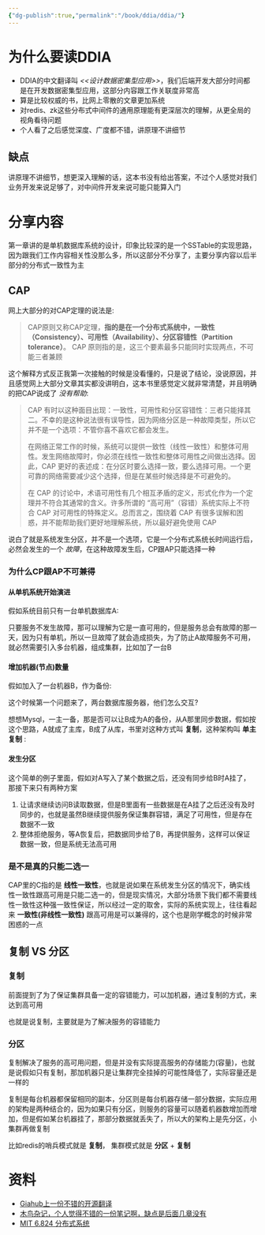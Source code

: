 ```yaml
---
{"dg-publish":true,"permalink":"/book/ddia/ddia/"}
---
```



# 为什么要读DDIA

- DDIA的中文翻译叫 *<<设计数据密集型应用>>*，我们后端开发大部分时间都是在开发数据密集型应用，这部分内容跟工作关联度非常高
- 算是比较权威的书，比网上零散的文章更加系统
- 对redis、zk这些分布式中间件的通用原理能有更深层次的理解，从更全局的视角看待问题
- 个人看了之后感觉深度、广度都不错，讲原理不讲细节

## 缺点

讲原理不讲细节，想更深入理解的话，这本书没有给出答案，不过个人感觉对我们业务开发来说足够了，对中间件开发来说可能只能算入门

# 分享内容

第一章讲的是单机数据库系统的设计，印象比较深的是一个SSTable的实现思路，因为跟我们工作内容相关性没那么多，所以这部分不分享了，主要分享内容以后半部分的分布式一致性为主

## CAP

网上大部分的对CAP定理的说法是:

> CAP原则又称CAP定理，**指的是在一个分布式系统中，一致性（Consistency）、可用性（Availability）、分区容错性（Partition tolerance）**。 CAP 原则指的是，这三个要素最多只能同时实现两点，不可能三者兼顾

这个解释方式反正我第一次接触的时候是没看懂的，只是说了结论，没说原因，并且感觉网上大部分文章其实都没讲明白，这本书里感觉定义就非常清楚，并且明确的把CAP说成了 *没有帮助*:

> CAP 有时以这种面目出现：一致性，可用性和分区容错性：三者只能择其二。不幸的是这种说法很有误导性，因为网络分区是一种故障类型，所以它并不是一个选项：不管你喜不喜欢它都会发生。
> 
> 在网络正常工作的时候，系统可以提供一致性（线性一致性）和整体可用性。发生网络故障时，你必须在线性一致性和整体可用性之间做出选择。因此，CAP 更好的表述成：在分区时要么选择一致，要么选择可用。一个更可靠的网络需要减少这个选择，但是在某些时候选择是不可避免的。
> 
> 在 CAP 的讨论中，术语可用性有几个相互矛盾的定义，形式化作为一个定理并不符合其通常的含义。许多所谓的 “高可用”（容错）系统实际上不符合 CAP 对可用性的特殊定义。总而言之，围绕着 CAP 有很多误解和困惑，并不能帮助我们更好地理解系统，所以最好避免使用 CAP

说白了就是系统发生分区，并不是一个选项，它是一个分布式系统长时间运行后，必然会发生的一个 *故障*，在这种故障发生后，CP跟AP只能选择一种

### 为什么CP跟AP不可兼得

#### 从单机系统开始演进

假如系统目前只有一台单机数据库A:

<style>
.container {font-family: sans-serif; text-align: center;}
.button-wrapper button {z-index: 1;height: 40px; width: 100px; margin: 10px;padding: 5px;}
.excalidraw .App-menu_top .buttonList { display: flex;}
.excalidraw-wrapper { height: 800px; margin: 50px; position: relative;}
:root[dir="ltr"] .excalidraw .layer-ui__wrapper .zen-mode-transition.App-menu_bottom--transition-left {transform: none;}
</style><script src="https://unpkg.com/react@17/umd/react.production.min.js"></script><script src="https://unpkg.com/react-dom@17/umd/react-dom.production.min.js"></script><script type="text/javascript" src="https://unpkg.com/@excalidraw/excalidraw@0.12.0/dist/excalidraw.production.min.js"></script><div id="DDIA分享-01excalidraw.md1"></div><script>(function(){const InitialData={"type":"excalidraw","version":2,"source":"https://excalidraw.com","elements":[{"id":"vUx56GAEK-P9OzWnAnCsI","type":"ellipse","x":-73.09375,"y":-225.79296875,"width":80,"height":78,"angle":0,"strokeColor":"#000000","backgroundColor":"#fab005","fillStyle":"hachure","strokeWidth":1,"strokeStyle":"solid","roughness":1,"opacity":100,"groupIds":[],"strokeSharpness":"sharp","seed":1674145458,"version":121,"versionNonce":1983223474,"isDeleted":false,"boundElements":[{"type":"text","id":"M5xZlP4j"}],"updated":1670943270415,"link":null,"locked":false},{"id":"M5xZlP4j","type":"text","x":-40.59375,"y":-199.29296875,"width":15,"height":25,"angle":0,"strokeColor":"#000000","backgroundColor":"transparent","fillStyle":"hachure","strokeWidth":1,"strokeStyle":"solid","roughness":1,"opacity":100,"groupIds":[],"strokeSharpness":"sharp","seed":1364853490,"version":46,"versionNonce":1654252910,"isDeleted":false,"boundElements":null,"updated":1670943270415,"link":null,"locked":false,"text":"A","rawText":"A","fontSize":20,"fontFamily":1,"textAlign":"center","verticalAlign":"middle","baseline":18,"containerId":"vUx56GAEK-P9OzWnAnCsI","originalText":"A"}],"appState":{"theme":"light","viewBackgroundColor":"#ffffff","currentItemStrokeColor":"#000000","currentItemBackgroundColor":"#fab005","currentItemFillStyle":"hachure","currentItemStrokeWidth":1,"currentItemStrokeStyle":"solid","currentItemRoughness":1,"currentItemOpacity":100,"currentItemFontFamily":1,"currentItemFontSize":20,"currentItemTextAlign":"left","currentItemStrokeSharpness":"sharp","currentItemStartArrowhead":null,"currentItemEndArrowhead":"arrow","currentItemLinearStrokeSharpness":"round","gridSize":null,"colorPalette":{}},"files":{}};InitialData.scrollToContent=true;App=()=>{const e=React.useRef(null),t=React.useRef(null),[n,i]=React.useState({width:void 0,height:void 0});return React.useEffect(()=>{i({width:t.current.getBoundingClientRect().width,height:t.current.getBoundingClientRect().height});const e=()=>{i({width:t.current.getBoundingClientRect().width,height:t.current.getBoundingClientRect().height})};return window.addEventListener("resize",e),()=>window.removeEventListener("resize",e)},[t]),React.createElement(React.Fragment,null,React.createElement("div",{className:"excalidraw-wrapper",ref:t},React.createElement(ExcalidrawLib.Excalidraw,{ref:e,width:n.width,height:n.height,initialData:InitialData,viewModeEnabled:!0,zenModeEnabled:!0,gridModeEnabled:!1})))},excalidrawWrapper=document.getElementById("DDIA分享-01excalidraw.md1");ReactDOM.render(React.createElement(App),excalidrawWrapper);})();</script>

只要服务不发生故障，那可以理解为它是一直可用的，但是服务总会有故障的那一天，因为只有单机，所以一旦故障了就会造成损失，为了防止A故障服务不可用，就必然需要引入多台机器，组成集群，比如加了一台B

#### 增加机器(节点)数量

假如加入了一台机器B，作为备份:

<div id="DDIA分享-02excalidraw.md2"></div><script>(function(){const InitialData={"type":"excalidraw","version":2,"source":"https://excalidraw.com","elements":[{"type":"ellipse","version":123,"versionNonce":898359022,"isDeleted":false,"id":"hgtB4-9-lvKOE-VgGPeVs","fillStyle":"hachure","strokeWidth":1,"strokeStyle":"solid","roughness":1,"opacity":100,"angle":0,"x":-143,"y":-131.609375,"strokeColor":"#000000","backgroundColor":"#fab005","width":80,"height":78,"seed":1926963822,"groupIds":[],"strokeSharpness":"sharp","boundElements":[{"id":"0qejQ8RJ","type":"text"}],"updated":1670943556747,"link":null,"locked":false},{"type":"text","version":47,"versionNonce":929285426,"isDeleted":false,"id":"0qejQ8RJ","fillStyle":"hachure","strokeWidth":1,"strokeStyle":"solid","roughness":1,"opacity":100,"angle":0,"x":-110.5,"y":-105.109375,"strokeColor":"#000000","backgroundColor":"transparent","width":15,"height":25,"seed":363922290,"groupIds":[],"strokeSharpness":"sharp","boundElements":[],"updated":1670943556747,"link":null,"locked":false,"fontSize":20,"fontFamily":1,"text":"A","rawText":"A","baseline":18,"textAlign":"center","verticalAlign":"middle","containerId":"hgtB4-9-lvKOE-VgGPeVs","originalText":"A"},{"type":"ellipse","version":232,"versionNonce":1360461550,"isDeleted":false,"id":"teNLPZQ0A5JzD2C5qCAdU","fillStyle":"hachure","strokeWidth":1,"strokeStyle":"solid","roughness":1,"opacity":100,"angle":0,"x":3.279296875,"y":-133.10546875,"strokeColor":"#000000","backgroundColor":"#82c91e","width":80,"height":78,"seed":852349230,"groupIds":[],"strokeSharpness":"sharp","boundElements":[{"id":"8bpU9W1m","type":"text"}],"updated":1670943775950,"link":null,"locked":false},{"type":"text","version":156,"versionNonce":789524210,"isDeleted":false,"id":"8bpU9W1m","fillStyle":"hachure","strokeWidth":1,"strokeStyle":"solid","roughness":1,"opacity":100,"angle":0,"x":34.779296875,"y":-106.60546875,"strokeColor":"#000000","backgroundColor":"transparent","width":17,"height":25,"seed":110469298,"groupIds":[],"strokeSharpness":"sharp","boundElements":[],"updated":1670943775950,"link":null,"locked":false,"fontSize":20,"fontFamily":1,"text":"B","rawText":"B","baseline":18,"textAlign":"center","verticalAlign":"middle","containerId":"teNLPZQ0A5JzD2C5qCAdU","originalText":"B"}],"appState":{"theme":"light","viewBackgroundColor":"#ffffff","currentItemStrokeColor":"#000000","currentItemBackgroundColor":"#82c91e","currentItemFillStyle":"hachure","currentItemStrokeWidth":1,"currentItemStrokeStyle":"solid","currentItemRoughness":1,"currentItemOpacity":100,"currentItemFontFamily":1,"currentItemFontSize":20,"currentItemTextAlign":"left","currentItemStrokeSharpness":"sharp","currentItemStartArrowhead":null,"currentItemEndArrowhead":"arrow","currentItemLinearStrokeSharpness":"round","gridSize":null,"colorPalette":{}},"files":{}};InitialData.scrollToContent=true;App=()=>{const e=React.useRef(null),t=React.useRef(null),[n,i]=React.useState({width:void 0,height:void 0});return React.useEffect(()=>{i({width:t.current.getBoundingClientRect().width,height:t.current.getBoundingClientRect().height});const e=()=>{i({width:t.current.getBoundingClientRect().width,height:t.current.getBoundingClientRect().height})};return window.addEventListener("resize",e),()=>window.removeEventListener("resize",e)},[t]),React.createElement(React.Fragment,null,React.createElement("div",{className:"excalidraw-wrapper",ref:t},React.createElement(ExcalidrawLib.Excalidraw,{ref:e,width:n.width,height:n.height,initialData:InitialData,viewModeEnabled:!0,zenModeEnabled:!0,gridModeEnabled:!1})))},excalidrawWrapper=document.getElementById("DDIA分享-02excalidraw.md2");ReactDOM.render(React.createElement(App),excalidrawWrapper);})();</script>

这个时候第一个问题来了，两台数据库服务器，他们怎么交互?

想想Mysql，一主一备，那是否可以让B成为A的备份，从A那里同步数据，假如按这个思路，A就成了主库，B成了从库，书里对这种方式叫 **复制**，这种架构叫 **单主复制** :

<div id="DDIA分享-03excalidraw.md3"></div><script>(function(){const InitialData={"type":"excalidraw","version":2,"source":"https://excalidraw.com","elements":[{"type":"ellipse","version":166,"versionNonce":814318898,"isDeleted":false,"id":"Lht3WEqRHTBjAadoPyhkd","fillStyle":"hachure","strokeWidth":1,"strokeStyle":"solid","roughness":1,"opacity":100,"angle":0,"x":-111.3154296875,"y":-131.861328125,"strokeColor":"#000000","backgroundColor":"#fab005","width":80,"height":78,"seed":1539931186,"groupIds":[],"strokeSharpness":"sharp","boundElements":[{"id":"B9btEa4D","type":"text"},{"id":"Uu-O2lLzhcJwUfgh_sLb4","type":"arrow"}],"updated":1670943797518,"link":null,"locked":false},{"type":"text","version":88,"versionNonce":446832366,"isDeleted":false,"id":"B9btEa4D","fillStyle":"hachure","strokeWidth":1,"strokeStyle":"solid","roughness":1,"opacity":100,"angle":0,"x":-78.8154296875,"y":-105.361328125,"strokeColor":"#000000","backgroundColor":"transparent","width":15,"height":25,"seed":1019287534,"groupIds":[],"strokeSharpness":"sharp","boundElements":[],"updated":1670943797518,"link":null,"locked":false,"fontSize":20,"fontFamily":1,"text":"A","rawText":"A","baseline":18,"textAlign":"center","verticalAlign":"middle","containerId":"Lht3WEqRHTBjAadoPyhkd","originalText":"A"},{"type":"ellipse","version":255,"versionNonce":913704946,"isDeleted":false,"id":"nIdXcCVbMsrRF25wGBstc","fillStyle":"hachure","strokeWidth":1,"strokeStyle":"solid","roughness":1,"opacity":100,"angle":0,"x":68.7529296875,"y":-131.255859375,"strokeColor":"#000000","backgroundColor":"#82c91e","width":80,"height":78,"seed":1030694386,"groupIds":[],"strokeSharpness":"sharp","boundElements":[{"id":"rm0JameQ","type":"text"},{"id":"Uu-O2lLzhcJwUfgh_sLb4","type":"arrow"}],"updated":1670943808849,"link":null,"locked":false},{"type":"text","version":177,"versionNonce":432285742,"isDeleted":false,"id":"rm0JameQ","fillStyle":"hachure","strokeWidth":1,"strokeStyle":"solid","roughness":1,"opacity":100,"angle":0,"x":100.2529296875,"y":-104.755859375,"strokeColor":"#000000","backgroundColor":"transparent","width":17,"height":25,"seed":1895033390,"groupIds":[],"strokeSharpness":"sharp","boundElements":[],"updated":1670943808849,"link":null,"locked":false,"fontSize":20,"fontFamily":1,"text":"B","rawText":"B","baseline":18,"textAlign":"center","verticalAlign":"middle","containerId":"nIdXcCVbMsrRF25wGBstc","originalText":"B"},{"id":"Uu-O2lLzhcJwUfgh_sLb4","type":"arrow","x":-24.946057801942423,"y":-92.71792791600382,"width":89.22120621316077,"height":0.22940759502593266,"angle":0,"strokeColor":"#000000","backgroundColor":"transparent","fillStyle":"hachure","strokeWidth":1,"strokeStyle":"solid","roughness":1,"opacity":100,"groupIds":[],"strokeSharpness":"round","seed":1915642670,"version":197,"versionNonce":329970286,"isDeleted":false,"boundElements":null,"updated":1670943808849,"link":null,"locked":false,"points":[[0,0],[89.22120621316077,-0.22940759502593266]],"lastCommittedPoint":null,"startBinding":{"elementId":"Lht3WEqRHTBjAadoPyhkd","focus":0.006788289082259551,"gap":6.369603504498876},"endBinding":{"elementId":"nIdXcCVbMsrRF25wGBstc","focus":0.02066245171581273,"gap":4.483406020516547},"startArrowhead":null,"endArrowhead":"arrow"},{"id":"xCpfE4dR","type":"text","x":-9.94140625,"y":-132.99609375,"width":42,"height":22,"angle":0,"strokeColor":"#000000","backgroundColor":"transparent","fillStyle":"hachure","strokeWidth":1,"strokeStyle":"solid","roughness":1,"opacity":100,"groupIds":[],"strokeSharpness":"sharp","seed":1095458994,"version":50,"versionNonce":1481262,"isDeleted":false,"boundElements":null,"updated":1670943810184,"link":null,"locked":false,"text":"复制","rawText":"复制","fontSize":20,"fontFamily":4,"textAlign":"left","verticalAlign":"top","baseline":18,"containerId":null,"originalText":"复制"}],"appState":{"theme":"light","viewBackgroundColor":"#ffffff","currentItemStrokeColor":"#000000","currentItemBackgroundColor":"transparent","currentItemFillStyle":"hachure","currentItemStrokeWidth":1,"currentItemStrokeStyle":"solid","currentItemRoughness":1,"currentItemOpacity":100,"currentItemFontFamily":4,"currentItemFontSize":20,"currentItemTextAlign":"left","currentItemStrokeSharpness":"sharp","currentItemStartArrowhead":null,"currentItemEndArrowhead":"arrow","currentItemLinearStrokeSharpness":"round","gridSize":null,"colorPalette":{}},"files":{}};InitialData.scrollToContent=true;App=()=>{const e=React.useRef(null),t=React.useRef(null),[n,i]=React.useState({width:void 0,height:void 0});return React.useEffect(()=>{i({width:t.current.getBoundingClientRect().width,height:t.current.getBoundingClientRect().height});const e=()=>{i({width:t.current.getBoundingClientRect().width,height:t.current.getBoundingClientRect().height})};return window.addEventListener("resize",e),()=>window.removeEventListener("resize",e)},[t]),React.createElement(React.Fragment,null,React.createElement("div",{className:"excalidraw-wrapper",ref:t},React.createElement(ExcalidrawLib.Excalidraw,{ref:e,width:n.width,height:n.height,initialData:InitialData,viewModeEnabled:!0,zenModeEnabled:!0,gridModeEnabled:!1})))},excalidrawWrapper=document.getElementById("DDIA分享-03excalidraw.md3");ReactDOM.render(React.createElement(App),excalidrawWrapper);})();</script>

#### 发生分区

这个简单的例子里面，假如对A写入了某个数据之后，还没有同步给B时A挂了，那接下来只有两种方案
1. 让请求继续访问B读取数据，但是B里面有一些数据是在A挂了之后还没有及时同步的，也就是虽然B继续提供服务保证集群容错，满足了可用性，但是存在数据不一致
2. 整体拒绝服务，等A恢复后，把数据同步给了B，再提供服务，这样可以保证数据一致，但是系统无法高可用

### 是不是真的只能二选一

CAP里的C指的是 **线性一致性**，也就是说如果在系统发生分区的情况下，确实线性一致性跟高可用是只能二选一的，但是现实情况，大部分场景下我们都不需要线性一致性这种强一致性保证，所以经过一定的取舍，实际的系统实现上，往往看起来 **一致性(非线性一致性)** 跟高可用是可以兼得的，这个也是刚学概念的时候非常困惑的一点

## 复制 VS 分区

### 复制

前面提到了为了保证集群具备一定的容错能力，可以加机器，通过复制的方式，来达到高可用

也就是说复制，主要就是为了解决服务的容错能力

### 分区

复制解决了服务的高可用问题，但是并没有实际提高服务的存储能力(容量)，也就是说假如只有复制，那加机器只是让集群完全挂掉的可能性降低了，实际容量还是一样的

复制是每台机器都保留相同的副本，分区则是每台机器存储一部分数据，实际应用的架构是两种结合的，因为如果只有分区，则服务的容量可以随着机器数增加而增加，但是假如某台机器挂了，那部分数据就丢失了，所以大的架构上是先分区，小集群再做复制

<div id="DDIA分享-04excalidraw.md4"></div><script>(function(){const InitialData={"type":"excalidraw","version":2,"source":"https://excalidraw.com","elements":[{"type":"rectangle","version":95,"versionNonce":1862441388,"isDeleted":false,"id":"es3Z0_Qs7U0wavlhOXbIe","fillStyle":"hachure","strokeWidth":1,"strokeStyle":"solid","roughness":1,"opacity":100,"angle":0,"x":-193.265625,"y":-223.6171875,"strokeColor":"#000000","backgroundColor":"transparent","width":132.375,"height":242.8515625,"seed":1467284524,"groupIds":[],"strokeSharpness":"sharp","boundElements":[],"updated":1671026825410,"link":null,"locked":false},{"type":"ellipse","version":89,"versionNonce":1937985684,"isDeleted":false,"id":"Kk2JhK59lJiVlE_Ez-9I3","fillStyle":"hachure","strokeWidth":1,"strokeStyle":"solid","roughness":1,"opacity":100,"angle":0,"x":-163.26453993055554,"y":-196.54296875,"strokeColor":"#000000","backgroundColor":"#fab005","width":65,"height":64,"seed":749870380,"groupIds":[],"strokeSharpness":"sharp","boundElements":[{"type":"text","id":"zJ8bBYyS"},{"id":"GxCYX4pDZ7UzGKGmSygHY","type":"arrow"}],"updated":1671026827302,"link":null,"locked":false},{"type":"text","version":21,"versionNonce":1431995436,"isDeleted":false,"id":"zJ8bBYyS","fillStyle":"hachure","strokeWidth":1,"strokeStyle":"solid","roughness":1,"opacity":100,"angle":0,"x":-138.26453993055554,"y":-177.04296875,"strokeColor":"#000000","backgroundColor":"transparent","width":15,"height":25,"seed":1384518188,"groupIds":[],"strokeSharpness":"sharp","boundElements":[],"updated":1671026825410,"link":null,"locked":false,"fontSize":20,"fontFamily":1,"text":"A","rawText":"A","baseline":18,"textAlign":"center","verticalAlign":"middle","containerId":"Kk2JhK59lJiVlE_Ez-9I3","originalText":"A"},{"type":"ellipse","version":132,"versionNonce":292822548,"isDeleted":false,"id":"CgWdqFOX4HBVo96_ztG6l","fillStyle":"hachure","strokeWidth":1,"strokeStyle":"solid","roughness":1,"opacity":100,"angle":0,"x":-163.16796875,"y":-79.6484375,"strokeColor":"#000000","backgroundColor":"#fab005","width":65,"height":64,"seed":1752215980,"groupIds":[],"strokeSharpness":"sharp","boundElements":[{"id":"TP6Fp1NI","type":"text"},{"id":"GxCYX4pDZ7UzGKGmSygHY","type":"arrow"}],"updated":1671026830417,"link":null,"locked":false},{"type":"text","version":64,"versionNonce":777068204,"isDeleted":false,"id":"TP6Fp1NI","fillStyle":"hachure","strokeWidth":1,"strokeStyle":"solid","roughness":1,"opacity":100,"angle":0,"x":-141.16796875,"y":-60.1484375,"strokeColor":"#000000","backgroundColor":"transparent","width":21,"height":25,"seed":426610452,"groupIds":[],"strokeSharpness":"sharp","boundElements":[],"updated":1671026825411,"link":null,"locked":false,"fontSize":20,"fontFamily":1,"text":"A'","rawText":"A'","baseline":18,"textAlign":"center","verticalAlign":"middle","containerId":"CgWdqFOX4HBVo96_ztG6l","originalText":"A'"},{"type":"rectangle","version":188,"versionNonce":1909879316,"isDeleted":false,"id":"XP3bqnDezOGCXZO4IzT-E","fillStyle":"hachure","strokeWidth":1,"strokeStyle":"solid","roughness":1,"opacity":100,"angle":0,"x":68.6171875,"y":-219.75390625,"strokeColor":"#000000","backgroundColor":"transparent","width":132.375,"height":242.8515625,"seed":107623852,"groupIds":[],"strokeSharpness":"sharp","boundElements":[],"updated":1671026825411,"link":null,"locked":false},{"type":"ellipse","version":220,"versionNonce":586103700,"isDeleted":false,"id":"AQbVVLASoPnLbelYF7TRU","fillStyle":"hachure","strokeWidth":1,"strokeStyle":"solid","roughness":1,"opacity":100,"angle":0,"x":98.548828125,"y":-192.6796875,"strokeColor":"#000000","backgroundColor":"#15aabf","width":65,"height":64,"seed":348015380,"groupIds":[],"strokeSharpness":"sharp","boundElements":[{"id":"BLKTD0n4","type":"text"},{"id":"rJF4wal8ygYp5k9kqDc0b","type":"arrow"}],"updated":1671026833750,"link":null,"locked":false},{"type":"text","version":152,"versionNonce":1810304916,"isDeleted":false,"id":"BLKTD0n4","fillStyle":"hachure","strokeWidth":1,"strokeStyle":"solid","roughness":1,"opacity":100,"angle":0,"x":122.548828125,"y":-173.1796875,"strokeColor":"#000000","backgroundColor":"transparent","width":17,"height":25,"seed":1433313324,"groupIds":[],"strokeSharpness":"sharp","boundElements":[],"updated":1671026825411,"link":null,"locked":false,"fontSize":20,"fontFamily":1,"text":"B","rawText":"B","baseline":18,"textAlign":"center","verticalAlign":"middle","containerId":"AQbVVLASoPnLbelYF7TRU","originalText":"B"},{"type":"ellipse","version":266,"versionNonce":1646962964,"isDeleted":false,"id":"T-EpiNB72gvFA5jIUFEgk","fillStyle":"hachure","strokeWidth":1,"strokeStyle":"solid","roughness":1,"opacity":100,"angle":0,"x":98.83984375,"y":-75.78515625,"strokeColor":"#000000","backgroundColor":"#15aabf","width":65,"height":64,"seed":1986775188,"groupIds":[],"strokeSharpness":"sharp","boundElements":[{"id":"AJ9srLzc","type":"text"},{"id":"rJF4wal8ygYp5k9kqDc0b","type":"arrow"}],"updated":1671026837616,"link":null,"locked":false},{"type":"text","version":199,"versionNonce":1695022356,"isDeleted":false,"id":"AJ9srLzc","fillStyle":"hachure","strokeWidth":1,"strokeStyle":"solid","roughness":1,"opacity":100,"angle":0,"x":120.33984375,"y":-56.28515625,"strokeColor":"#000000","backgroundColor":"transparent","width":22,"height":25,"seed":1300347564,"groupIds":[],"strokeSharpness":"sharp","boundElements":[],"updated":1671026825411,"link":null,"locked":false,"fontSize":20,"fontFamily":1,"text":"B'","rawText":"B'","baseline":18,"textAlign":"center","verticalAlign":"middle","containerId":"T-EpiNB72gvFA5jIUFEgk","originalText":"B'"},{"type":"line","version":65,"versionNonce":1297157676,"isDeleted":false,"id":"66p7d4uJvr5EYU662Az8y","fillStyle":"hachure","strokeWidth":1,"strokeStyle":"dashed","roughness":1,"opacity":100,"angle":0,"x":-121.47352430555557,"y":-226.78602430555554,"strokeColor":"#000000","backgroundColor":"transparent","width":115.59765625,"height":129.03515625,"seed":78541996,"groupIds":[],"strokeSharpness":"round","boundElements":[],"updated":1671026825411,"link":null,"locked":false,"startBinding":null,"endBinding":null,"lastCommittedPoint":null,"startArrowhead":null,"endArrowhead":null,"points":[[0,0],[115.59765625,-129.03515625]]},{"type":"line","version":100,"versionNonce":917453460,"isDeleted":false,"id":"DHzEmd5-hwVTXWaCoyaZ0","fillStyle":"hachure","strokeWidth":1,"strokeStyle":"dashed","roughness":1,"opacity":100,"angle":0,"x":-4.625,"y":-355.89453125,"strokeColor":"#000000","backgroundColor":"transparent","width":131.20703125,"height":135.4609375,"seed":411125036,"groupIds":[],"strokeSharpness":"round","boundElements":[],"updated":1671026825411,"link":null,"locked":false,"startBinding":null,"endBinding":null,"lastCommittedPoint":null,"startArrowhead":null,"endArrowhead":null,"points":[[0,0],[131.20703125,135.4609375]]},{"type":"text","version":151,"versionNonce":906899220,"isDeleted":false,"id":"8TqeEkTF","fillStyle":"hachure","strokeWidth":1,"strokeStyle":"solid","roughness":1,"opacity":100,"angle":0,"x":-83.65500351758664,"y":-393.0413517761663,"strokeColor":"#000000","backgroundColor":"transparent","width":172,"height":24,"seed":253460,"groupIds":[],"strokeSharpness":"sharp","boundElements":[],"updated":1671026852171,"link":null,"locked":false,"fontSize":21.87223800505051,"fontFamily":4,"text":"举例: 按范围分区","rawText":"举例: 按范围分区","baseline":20,"textAlign":"left","verticalAlign":"top","containerId":null,"originalText":"举例: 按范围分区"},{"id":"EFL8DMgk","type":"text","x":-161.6640625,"y":-309.802517361111,"width":81,"height":22,"angle":0,"strokeColor":"#2b8a3e","backgroundColor":"transparent","fillStyle":"hachure","strokeWidth":1,"strokeStyle":"dashed","roughness":1,"opacity":100,"groupIds":[],"strokeSharpness":"sharp","seed":670510740,"version":59,"versionNonce":462604308,"isDeleted":false,"boundElements":null,"updated":1671026825411,"link":null,"locked":false,"text":"(0 - 100)","rawText":"(0 - 100)","fontSize":20,"fontFamily":4,"textAlign":"left","verticalAlign":"top","baseline":18,"containerId":null,"originalText":"(0 - 100)"},{"type":"text","version":135,"versionNonce":837579564,"isDeleted":false,"id":"Q0V7KiPA","fillStyle":"hachure","strokeWidth":1,"strokeStyle":"dashed","roughness":1,"opacity":100,"angle":0,"x":69.07291666666654,"y":-316.4661458333332,"strokeColor":"#2b8a3e","backgroundColor":"transparent","width":100,"height":22,"seed":746100244,"groupIds":[],"strokeSharpness":"sharp","boundElements":[],"updated":1671026825411,"link":null,"locked":false,"fontSize":20,"fontFamily":4,"text":"(100 - 200)","rawText":"(100 - 200)","baseline":18,"textAlign":"left","verticalAlign":"top","containerId":null,"originalText":"(100 - 200)"},{"id":"GxCYX4pDZ7UzGKGmSygHY","type":"arrow","x":-131.93034290397662,"y":-130.46061098177444,"width":0.4015942110518722,"height":45.50149765996176,"angle":0,"strokeColor":"#2b8a3e","backgroundColor":"transparent","fillStyle":"hachure","strokeWidth":1,"strokeStyle":"dashed","roughness":1,"opacity":100,"groupIds":[],"strokeSharpness":"round","seed":70247340,"version":114,"versionNonce":128492948,"isDeleted":false,"boundElements":null,"updated":1671026825411,"link":null,"locked":false,"points":[[0,0],[-0.4015942110518722,45.50149765996176]],"lastCommittedPoint":null,"startBinding":{"elementId":"Kk2JhK59lJiVlE_Ez-9I3","focus":0.026201973645716366,"gap":2.1017186239347723},"endBinding":{"elementId":"CgWdqFOX4HBVo96_ztG6l","focus":-0.06132909178899008,"gap":5.3467889700542415},"startArrowhead":null,"endArrowhead":"arrow"},{"type":"arrow","version":182,"versionNonce":550317484,"isDeleted":false,"id":"rJF4wal8ygYp5k9kqDc0b","fillStyle":"hachure","strokeWidth":1,"strokeStyle":"dashed","roughness":1,"opacity":100,"angle":0,"x":130.63230541978544,"y":-124.500138599508,"strokeColor":"#2b8a3e","backgroundColor":"transparent","width":0.37977430555557135,"height":45.5013020833334,"seed":2035590676,"groupIds":[],"strokeSharpness":"round","boundElements":[],"updated":1671026825411,"link":null,"locked":false,"startBinding":{"elementId":"AQbVVLASoPnLbelYF7TRU","focus":0.003524556027098195,"gap":4.181881492379816},"endBinding":{"elementId":"T-EpiNB72gvFA5jIUFEgk","focus":-0.04249769814576015,"gap":3.2299964102373764},"lastCommittedPoint":null,"startArrowhead":null,"endArrowhead":"arrow","points":[[0,0],[-0.37977430555557135,45.5013020833334]]},{"id":"w0WCHnxm","type":"text","x":-180.65060763888846,"y":-118.84114583333303,"width":42,"height":22,"angle":0,"strokeColor":"#000000","backgroundColor":"transparent","fillStyle":"hachure","strokeWidth":1,"strokeStyle":"dashed","roughness":1,"opacity":100,"groupIds":[],"strokeSharpness":"sharp","seed":2088620076,"version":43,"versionNonce":2544404,"isDeleted":false,"boundElements":null,"updated":1671026825411,"link":null,"locked":false,"text":"复制","rawText":"复制","fontSize":20,"fontFamily":4,"textAlign":"left","verticalAlign":"top","baseline":18,"containerId":null,"originalText":"复制"},{"type":"text","version":130,"versionNonce":414357548,"isDeleted":false,"id":"gucnPqlo","fillStyle":"hachure","strokeWidth":1,"strokeStyle":"dashed","roughness":1,"opacity":100,"angle":0,"x":81.9995659722226,"y":-115.69574652777743,"strokeColor":"#000000","backgroundColor":"transparent","width":42,"height":22,"seed":304932652,"groupIds":[],"strokeSharpness":"sharp","boundElements":[],"updated":1671026825411,"link":null,"locked":false,"fontSize":20,"fontFamily":4,"text":"复制","rawText":"复制","baseline":18,"textAlign":"left","verticalAlign":"top","containerId":null,"originalText":"复制"}],"appState":{"theme":"light","viewBackgroundColor":"#ffffff","currentItemStrokeColor":"#000000","currentItemBackgroundColor":"#15aabf","currentItemFillStyle":"hachure","currentItemStrokeWidth":1,"currentItemStrokeStyle":"dashed","currentItemRoughness":1,"currentItemOpacity":100,"currentItemFontFamily":4,"currentItemFontSize":20,"currentItemTextAlign":"left","currentItemStrokeSharpness":"sharp","currentItemStartArrowhead":null,"currentItemEndArrowhead":"arrow","currentItemLinearStrokeSharpness":"round","gridSize":null,"colorPalette":{}},"files":{}};InitialData.scrollToContent=true;App=()=>{const e=React.useRef(null),t=React.useRef(null),[n,i]=React.useState({width:void 0,height:void 0});return React.useEffect(()=>{i({width:t.current.getBoundingClientRect().width,height:t.current.getBoundingClientRect().height});const e=()=>{i({width:t.current.getBoundingClientRect().width,height:t.current.getBoundingClientRect().height})};return window.addEventListener("resize",e),()=>window.removeEventListener("resize",e)},[t]),React.createElement(React.Fragment,null,React.createElement("div",{className:"excalidraw-wrapper",ref:t},React.createElement(ExcalidrawLib.Excalidraw,{ref:e,width:n.width,height:n.height,initialData:InitialData,viewModeEnabled:!0,zenModeEnabled:!0,gridModeEnabled:!1})))},excalidrawWrapper=document.getElementById("DDIA分享-04excalidraw.md4");ReactDOM.render(React.createElement(App),excalidrawWrapper);})();</script>

比如redis的哨兵模式就是 **复制**， 集群模式就是 **分区** + **复制**

# 资料

- [Giahub上一份不错的开源翻译](https://github.com/Vonng/ddia)
- [木鸟杂记，个人觉得不错的一份笔记啊，缺点是后面几章没有](https://www.qtmuniao.com/categories/%E5%88%86%E5%B8%83%E5%BC%8F%E7%B3%BB%E7%BB%9F/DDIA/)
- [MIT 6.824 分布式系统](https://www.bilibili.com/video/BV1R7411t71W/)



